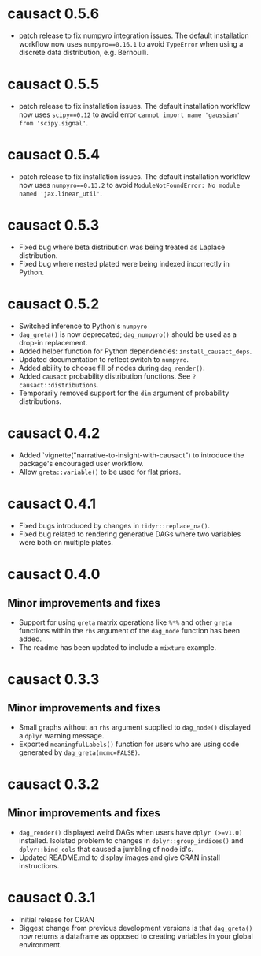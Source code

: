 # causact 0.5.6
* patch release to fix numpyro integration issues. The default installation workflow now uses `numpyro==0.16.1` to avoid `TypeError` when using a discrete data distribution, e.g. Bernoulli.

# causact 0.5.5
* patch release to fix installation issues. The default installation workflow now uses `scipy==0.12` to avoid error `cannot import name 'gaussian' from 'scipy.signal'`.

# causact 0.5.4
* patch release to fix installation issues. The default installation workflow now uses `numpyro==0.13.2` to avoid `ModuleNotFoundError: No module named 'jax.linear_util'`.

# causact 0.5.3
* Fixed bug where beta distribution was being treated as Laplace distribution.
* Fixed bug where nested plated were being indexed incorrectly in Python.

# causact 0.5.2
* Switched inference to Python's `numpyro`
* `dag_greta()` is now deprecated; `dag_numpyro()` should be used as a drop-in replacement.
* Added helper function for Python dependencies: `install_causact_deps`.
* Updated documentation to reflect switch to `numpyro`.
* Added ability to choose fill of nodes during `dag_render()`.
* Added `causact` probability distribution functions.  See `?causact::distributions`.
* Temporarily removed support for the `dim` argument of probability distributions.

# causact 0.4.2
* Added `vignette("narrative-to-insight-with-causact") to introduce the package's encouraged user workflow.
* Allow `greta::variable()` to be used for flat priors.

# causact 0.4.1
* Fixed bugs introduced by changes in `tidyr::replace_na()`.
* Fixed bug related to rendering generative DAGs where two variables were both on multiple plates.

# causact 0.4.0

## Minor improvements and fixes

* Support for using `greta` matrix operations like `%*%` and other `greta` functions within the `rhs` argument of the `dag_node` function has been added.
* The readme has been updated to include a `mixture` example.

# causact 0.3.3

## Minor improvements and fixes

* Small graphs without an `rhs` argument supplied to `dag_node()` displayed a `dplyr` warning message.
* Exported `meaningfulLabels()` function for users who are using code generated by `dag_greta(mcmc=FALSE)`.

# causact 0.3.2

## Minor improvements and fixes

* `dag_render()` displayed weird DAGs when users have `dplyr (>=v1.0)` installed.  Isolated problem to changes in `dplyr::group_indices()` and `dplyr::bind_cols` that caused a jumbling of node id's.
* Updated README.md to display images and give CRAN install instructions.

# causact 0.3.1

* Initial release for CRAN
* Biggest change from previous development versions is that `dag_greta()` now returns a dataframe as opposed to creating variables in your global environment.

